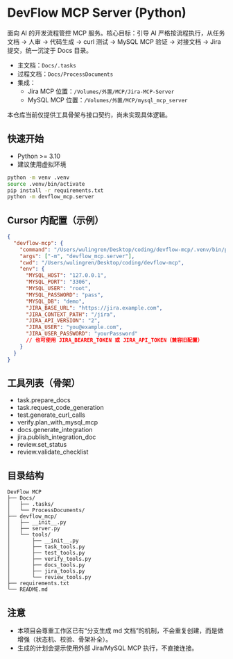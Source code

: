 # DevFlow MCP Server (Python)

面向 AI 的开发流程管控 MCP 服务。核心目标：引导 AI 严格按流程执行，从任务文档 → 人审 → 代码生成 → curl 测试 → MySQL MCP 验证 → 对接文档 → Jira 提交，统一沉淀于 Docs 目录。

- 主文档：`Docs/.tasks`
- 过程文档：`Docs/ProcessDocuments`
- 集成：
  - Jira MCP 位置：`/Volumes/外置/MCP/Jira-MCP-Server`
  - MySQL MCP 位置：`/Volumes/外置/MCP/mysql_mcp_server`

本仓库当前仅提供工具骨架与接口契约，尚未实现具体逻辑。

## 快速开始

- Python >= 3.10
- 建议使用虚拟环境

```bash
python -m venv .venv
source .venv/bin/activate
pip install -r requirements.txt
python -m devflow_mcp.server
```

## Cursor 内配置（示例）
```json
{
  "devflow-mcp": {
    "command": "/Users/wulingren/Desktop/coding/devflow-mcp/.venv/bin/python",
    "args": ["-m", "devflow_mcp.server"],
    "cwd": "/Users/wulingren/Desktop/coding/devflow-mcp",
    "env": {
      "MYSQL_HOST": "127.0.0.1",
      "MYSQL_PORT": "3306",
      "MYSQL_USER": "root",
      "MYSQL_PASSWORD": "pass",
      "MYSQL_DB": "demo",
      "JIRA_BASE_URL": "https://jira.example.com",
      "JIRA_CONTEXT_PATH": "/jira",      
      "JIRA_API_VERSION": "2",           
      "JIRA_USER": "you@example.com",
      "JIRA_USER_PASSWORD": "yourPassword"
      // 也可使用 JIRA_BEARER_TOKEN 或 JIRA_API_TOKEN（兼容旧配置）
    }
  }
}
```

## 工具列表（骨架）
- task.prepare_docs
- task.request_code_generation
- test.generate_curl_calls
- verify.plan_with_mysql_mcp
- docs.generate_integration
- jira.publish_integration_doc
- review.set_status
- review.validate_checklist

## 目录结构
```
DevFlow MCP
├── Docs/
│   ├── .tasks/
│   └── ProcessDocuments/
├── devflow_mcp/
│   ├── __init__.py
│   ├── server.py
│   └── tools/
│       ├── __init__.py
│       ├── task_tools.py
│       ├── test_tools.py
│       ├── verify_tools.py
│       ├── docs_tools.py
│       ├── jira_tools.py
│       └── review_tools.py
├── requirements.txt
└── README.md
```

## 注意
- 本项目会尊重工作区已有“分支生成 md 文档”的机制，不会重复创建，而是做增强（状态机、校验、骨架补全）。
- 生成的计划会提示使用外部 Jira/MySQL MCP 执行，不直接连接。
